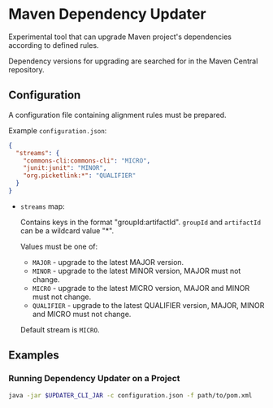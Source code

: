 # Maven Dependency Updater

Experimental tool that can upgrade Maven project's dependencies according to defined rules.

Dependency versions for upgrading are searched for in the Maven Central repository.

## Configuration

A configuration file containing alignment rules must be prepared.

Example `configuration.json`:

```json
{
  "streams": {
    "commons-cli:commons-cli": "MICRO",
    "junit:junit": "MINOR",
    "org.picketlink:*": "QUALIFIER"
  }
}

```

* `streams` map:
  
  Contains keys in the format "groupId:artifactId". `groupId` and `artifactId` can be a wildcard value "*".

  Values must be one of:
  
  * `MAJOR` - upgrade to the latest MAJOR version.
  * `MINOR` - upgrade to the latest MINOR version, MAJOR must not change.
  * `MICRO` - upgrade to the latest MICRO version, MAJOR and MINOR must not change.
  * `QUALIFIER` - upgrade to the latest QUALIFIER version, MAJOR, MINOR and MICRO must not change.
  
  Default stream is `MICRO`.

## Examples

### Running Dependency Updater on a Project

```bash
java -jar $UPDATER_CLI_JAR -c configuration.json -f path/to/pom.xml
```
